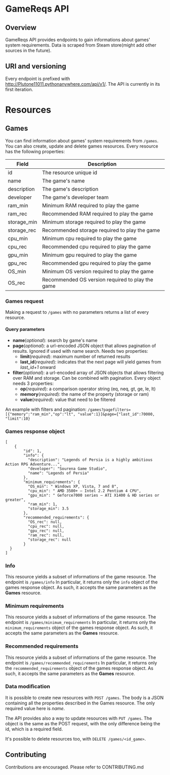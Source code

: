 # GameReqs API

## Overview
GameReqs API provides endpoints to gain informations about games' system requirements. Data is scraped from Steam store(might add other sources in the future).

## URI and versioning
Every endpoint is prefixed with http://Plutone11011.pythonanywhere.com/api/v1/. The API is currently in its first iteration.

# Resources

## Games
You can find information about games' system requirements from `/games`. You can also create, update and delete games resources. Every resource has the following properties:

Field | Description
------|------------
id    | The resource unique id
name  | The game's name
description | The game's description
developer | The game's developer team
ram_min | Minimum RAM required to play the game
ram_rec | Recommended RAM required to play the game
storage_min | Minimum storage required to play the game
storage_rec | Recommended storage required to play the game
cpu_min | Minimum cpu required to play the game
cpu_rec | Recommended cpu required to play the game
gpu_min | Minimum gpu required to play the game
gpu_rec | Recommended gpu required to play the game
OS_min | Minimum OS version required to play the game
OS_rec | Recommended OS version required to play the game

### Games request
Making a request to `/games` with no parameters returns a list of every resource.

#### Query parameters

* **name**(*optional*): search by game's name 
* **page**(*optional*): a url-encoded JSON object that allows pagination of results. Ignored if used with name search. Needs two properties:
    * **limit**(*required*): maximum number of returned results
    * **last_id**(*required*): indicates that the next page will yield games from *last_id+1* onward
* **filter**(*optional*): a url-encoded array of JSON objects that allows filtering over RAM and storage. Can be combined with pagination. Every object needs 3 properties:
    * **op**(*required*): a comparison operator string (eq, neq, gt, ge, le, lt)
    * **memory**(*required*): the name of the property (storage or ram)
    * **value**(*required*): value that need to be filtered

An example with filters and pagination: `/games?pagefilters=[{"memory":"ram_min","op":"lt", "value":1}]&page={"last_id":70000, "limit":10}`

### Games response object

```
[
    {
        "id": 1,
        "info": {
          "description": "Legends of Persia is a highly ambitious Action RPG Adventure...",
          "developer": "Sourena Game Studio",
          "name": "Legends of Persia"
        },
        "minimum_requirements": {
          "OS_min": " Windows XP, Vista, 7 and 8",
          "cpu_min": " AMD 3500+ – Intel 2.2 Pentium 4 CPU",
          "gpu_min": " Geforce7000 series – ATI X1400 & HD series or greater",
          "ram_min": 1,
          "storage_min": 3.5
        },
        "recommended_requirements": {
          "OS_rec": null,
          "cpu_rec": null,
          "gpu_rec": null,
          "ram_rec": null,
          "storage_rec": null
        }
  }
]
```

### Info
This resource yields a subset of informations of the game resource. The endpoint is `/games/info`
In particular, it returns only the `info` object of the games response object. As such, it accepts the same parameters as the **Games** resource.

### Minimum requirements
This resource yields a subset of informations of the game resource. The endpoint is `/games/minimum_requirements`
In particular, it returns only the `minimum_requirements` object of the games response object. As such, it accepts the same parameters as the **Games** resource.

### Recommended requirements
This resource yields a subset of informations of the game resource. The endpoint is `/games/recommended_requirements`
In particular, it returns only the `recommended_requirements` object of the games response object. As such, it accepts the same parameters as the **Games** resource.

### Data modification
It is possible to create new resources with `POST /games`.
The body is a JSON containing all the properties described in the Games resource. The only required value here is *name*.

The API provides also a way to update resources with `PUT /games`. The object is the same as the POST request, with the only difference being the id, which is a required field.

It's possible to delete resources too, with `DELETE /games/<id_game>`.

## Contributing
Contributions are encouraged. Please refer to CONTRIBUTING.md

